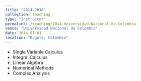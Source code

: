 ```yaml
---
title: "2014-2016"
collection: teaching
type: "Instructor"
permalink: /teaching/2014-Universidad-Nacional-de-Colombia
venue: "Universidad Nacional de Colombia"
date: 2014-01-01
location: "Bogota, Colombia"
---
```


* Single Variable Calculus
* Integral Calculus
* Linear Algebra
* Numerical Methods
* Complex Analysis
